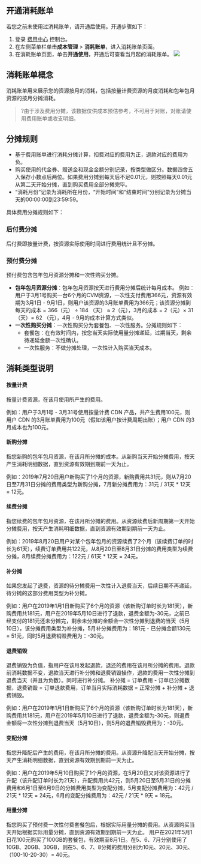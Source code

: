 ## 开通消耗账单
若您之前未使用过消耗账单，请开通后使用。开通步骤如下：
1. 登录 [费用中心](https://console.cloud.tencent.com/expense/overview) 控制台。
2. 在左侧菜单栏单击**成本管理** > **消耗账单**，进入消耗账单页面。
3. 在消耗账单页面，单击**开通使用**，开通后可查看当月起的消耗账单。
![](https://qcloudimg.tencent-cloud.cn/raw/864ac02cfaa0944ba3d19270e73b7a70.png)


## 消耗账单概念
消耗账单用来展示您的资源按月的消耗，包括按量计费资源的月度消耗和包年包月资源的按月分摊消耗。
>?由于涉及费用分摊，该数据仅供成本预估参考，不可用于对账，对账请使用费用账单或收支明细。

## 分摊规则
- 基于费用账单进行消耗分摊计算，扣费对应的费用为正，退款对应的费用为负。
- 购买使用的代金券、赠送金和现金金额分别记录，按类型做区分。数据四舍五入保存小数点后两位。如果费用分摊到每天后不足0.01元，则按照每天0.01元从第二天开始分摊，直到购买费用全部分摊完毕。
- “消耗月份”记录为消耗所在月份，“开始时间”和“结束时间”分别记录为分摊当天的00:00:00到23:59:59。

具体费用分摊规则如下：


### 后付费分摊
后付费即按量计费，按资源实际使用时间进行费用统计且不分摊。


### 预付费分摊
预付费包含包年包月资源分摊和一次性购买分摊。

- **包年包月资源分摊**：包年包月资源按天进行费用分摊后统计每月成本。
   例如：用户于3月1号购买一台6个月的CVM资源，一次性支付费用366元，资源有效期为3月1日 - 9月1日，则用户该资源的3月账单费用为366元；该资源分摊到每天的成本 = 366（元） ÷ 184 （天） ≈ 2（元），3月的成本 = 2（元）× 31（天）= 62 （元），4月 - 9月的成本计算方式类似。
- **一次性购买分摊**：一次性购买分为套餐包、一次性服务。分摊规则如下：
   - 套餐包：在有效时间内，按您当天实际使用量分摊递延，过期当天，剩余待递延金额一次性确认。
   - 一次性服务：不做分摊处理，一次性计入购买当天成本。

## 消耗类型说明

#### 按量计费

按量计费资源，在该月使用所产生的费用。

例如：用户于3月1号 - 3月31号使用按量计费 CDN 产品，共产生费用100元，则用户 CDN 的3月账单费用为100元（假如该用户按计费周期出账）；用户 CDN 的3月成本也为100元。

#### 新购分摊

指您新购的包年包月资源，在该月所分摊的成本。从新购当天开始分摊费用，按天产生消耗明细数据，直到资源有效期到期前一天为止。

例如：2019年7月20日用户新购买了1个月的资源，新购费用共31元，则从7月20日至7月31日分摊的费用类型为新购分摊，7月新分摊费用为：31元 / 31天 * 12天 = 12元。

#### 续费分摊

指您续费的包年包月资源，在该月所分摊的费用。从资源续费后新周期第一天开始分摊费用，按天产生消耗明细数据，直到资源有效期到期前一天为止。

例如：2019年8月20日用户对某个包年包月的资源续费了2个月（该续费订单的时长为61天），续费订单费用共122元，从8月20日至8月31日分摊的费用类型为续费分摊，8月续费分摊费用为：122元 / 61天 * 12天 = 24元。

#### 补分摊

如果您发起了退费，资源的待分摊费用一次性计入退费当天，后续日期不再递延，待分摊的这部分费用类型为补分摊。

例如：用户在2019年1月1日新购买了6个月的资源（该新购订单时长为181天），新购费用共181元，用户在2019年5月10日进行了退款，退费金额为-30元，之前已经支付的181元还未分摊完，剩余未分摊的金额会一次性分摊到退费的当天（5月10日），该分摊费用类型为补分摊，5月补分摊费用为：181元 - 已分摊金额130元 = 51元，同时5月退费销毁费用为：-30元。

#### 退费销毁

退费销毁为负值，指用户在该月发起退款，退还的费用在该月所分摊的费用。退款前消耗数据不变，退款当天进行补分摊和退费销毁操作，退款的费用一次性分摊到退费当天（并且为负数）。同时进行补分摊。 补分摊 = 订单费用 - 订单已分摊数据，退费销毁 = 订单退款费用，订单当月实际消耗数据 = 正常分摊 + 补分摊 + 退费销毁。

例如：用户在2019年1月1日新购买了6个月的资源（该新购订单时长为181天），新购费用共181元，用户在2019年5月10日进行了退款，退费金额为-30元，则退费金额将一次性分摊到退费当天（5月10日），则5月的退费销毁费用为：-30元。

#### 变配分摊

指您升降配后产生的费用，在该月所分摊的费用。从资源升降配当天开始分摊，按天产生消耗明细数据，直到资源有效期到期前一天为止。

例如：用户在2019年5月10日购买了1个月的资源，在5月20日又对该资源进行了升配（该升配订单时长为21天），升配费用共42元，则5月20日至5月31日的分摊费用和6月1日至6月9日的分摊费用类型为变配分摊，5月变配分摊费用为：42元 / 21天 * 12天 = 24元，6月的变配分摊费用为：42元 / 21天 * 9天 = 18元。

#### 用量分摊

指您购买了预付费一次性付费套餐包后，根据实际用量分摊的费用。从资源购买当天开始根据实际用量分摊，直到资源有效期到期前一天为止。
用户在2021年5月1日花100元购买了100GB的套餐包，有效期至8月1日。在5、6、7月分别使用了10GB、20GB、30GB，则在5、6、7、8分摊的费用分别为10元、20元、30元、（100-10-20-30）= 40元。
